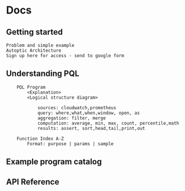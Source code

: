 # Docs 

## Getting started <follow along simple example>
	Problem and simple example
	Autoptic Architecture
	Sign up here for access - send to google form

## Understanding PQL
		PQL Program
			<Explanation>
			<Logical structure diagram>
				
				sources: cloudwatch,prometheus
				query: where,what,when,window, open, as
				aggregation: filter, merge
				computation: average, min, max, count, percentile,math
				results: assert, sort,head,tail,print,out
		
		Function Index A-Z
			Format: purpose | params | sample

## Example program catalog

## API Reference
